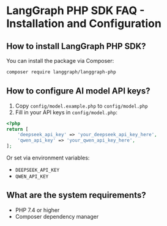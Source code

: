 # LangGraph PHP SDK FAQ - Installation and Configuration

## How to install LangGraph PHP SDK?
You can install the package via Composer:

```bash
composer require langgraph/langgraph-php
```

## How to configure AI model API keys?
1. Copy `config/model.example.php` to `config/model.php`
2. Fill in your API keys in `config/model.php`:

```php
<?php
return [
    'deepseek_api_key' => 'your_deepseek_api_key_here',
    'qwen_api_key' => 'your_qwen_api_key_here',
];
```

Or set via environment variables:
- `DEEPSEEK_API_KEY`
- `QWEN_API_KEY`

## What are the system requirements?
- PHP 7.4 or higher
- Composer dependency manager